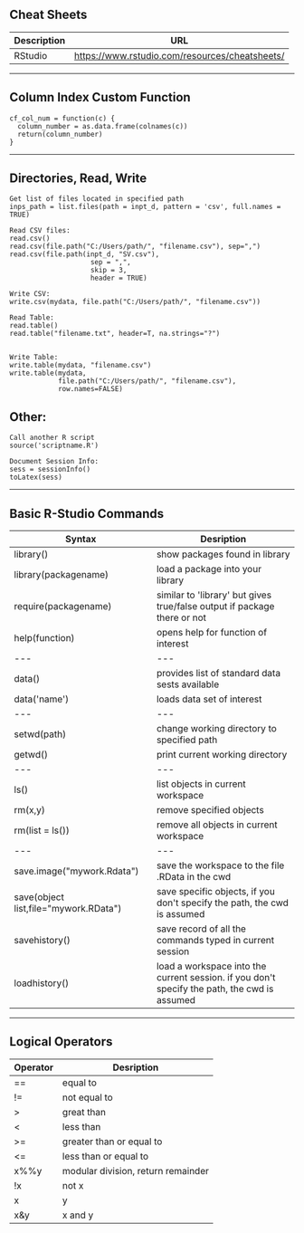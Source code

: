 
## Cheat Sheets
|Description|URL|
|---|---|
|RStudio|https://www.rstudio.com/resources/cheatsheets/|
---

## Column Index Custom Function
```
cf_col_num = function(c) {
  column_number = as.data.frame(colnames(c))
  return(column_number)
}
```
---

## Directories, Read, Write
```
Get list of files located in specified path
inps_path = list.files(path = inpt_d, pattern = 'csv', full.names = TRUE)

Read CSV files:
read.csv() 
read.csv(file.path("C:/Users/path/", "filename.csv"), sep=",")
read.csv(file.path(inpt_d, "SV.csv"), 
                    sep = ",", 
                    skip = 3,
                    header = TRUE)

Write CSV:
write.csv(mydata, file.path("C:/Users/path/", "filename.csv")) 

Read Table:
read.table() 
read.table("filename.txt", header=T, na.strings="?")


Write Table:
write.table(mydata, "filename.csv") 
write.table(mydata, 
            file.path("C:/Users/path/", "filename.csv"),
            row.names=FALSE) 
```


## Other:
```
Call another R script
source('scriptname.R')

Document Session Info:
sess = sessionInfo()
toLatex(sess)
```
---

## Basic R-Studio Commands
|Syntax|Desription|
|---|---|
|library()|show packages found in library|
|library(packagename)|load a package into your library|
|require(packagename)|similar to 'library' but gives true/false output if package there or not|
|help(function)|opens help for function of interest|
|---|---|
|data()|provides list of standard data sests available|
|data('name')|loads data set of interest|
|---|---|
|setwd(path)|change working directory to specified path|
|getwd()|print current working directory|
|---|---|
|ls()|list objects in current workspace|
|rm(x,y)|remove specified objects|
|rm(list = ls())|remove all objects in current workspace|
|---|---|
|save.image("mywork.Rdata")|save the workspace to the file .RData in the cwd|
|save(object list,file="mywork.RData")|save specific objects, if you don't specify the path, the cwd is assumed|
|savehistory()|save record of all the commands typed in current session|
|loadhistory()|load a workspace into the current session.  if you don't specify the path, the cwd is assumed|
---

## Logical Operators
|Operator|Desription|
|---|---|
|==|equal to|
|!=|not equal to|
| >|great than|
| <|less than|
|>=|greater than or equal to|
|<=|less than or equal to|
|x%%y|modular division, return remainder|
|!x|not x|
|x|y|x or y|
|x&y|x and y|



